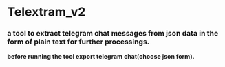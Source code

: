 # Telextram_v2

### **a tool to extract telegram chat messages from json data in the form of plain text for further processings.**

**before running the tool export telegram chat(choose json form).**

